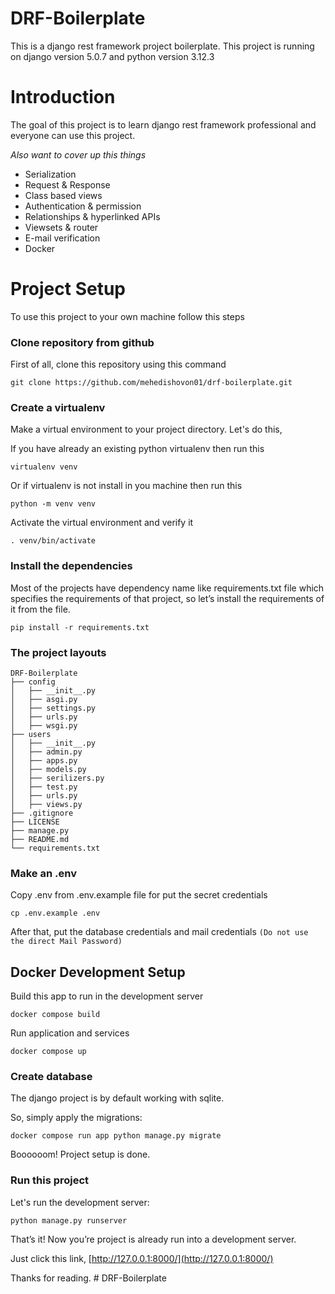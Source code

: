 # DRF-Boilerplate
This is a django rest framework project boilerplate.
This project is running on django version 5.0.7 and python version 3.12.3


# Introduction
The goal of this project is to learn django rest framework professional and everyone can use this project.

_Also want to cover up this things_
* Serialization
* Request & Response
* Class based views
* Authentication & permission
* Relationships & hyperlinked APIs
* Viewsets & router
* E-mail verification
* Docker


# Project Setup

To use this project to your own machine follow this steps

### Clone repository from github

First of all, clone this repository using this command

    git clone https://github.com/mehedishovon01/drf-boilerplate.git

### Create a virtualenv

Make a virtual environment to your project directory. Let's do this,

If you have already an existing python virtualenv then run this

    virtualenv venv

Or if virtualenv is not install in you machine then run this

    python -m venv venv
    
Activate the virtual environment and verify it

    . venv/bin/activate

### Install the dependencies

Most of the projects have dependency name like requirements.txt file which specifies the requirements of that project, so let’s install the requirements of it from the file.

    pip install -r requirements.txt

### The project layouts

```
DRF-Boilerplate
├── config
│   ├── __init__.py
│   ├── asgi.py
│   ├── settings.py
│   ├── urls.py
│   ├── wsgi.py
├── users
│   ├── __init__.py
│   ├── admin.py
│   ├── apps.py
│   ├── models.py
│   ├── serilizers.py
│   ├── test.py
│   ├── urls.py
│   ├── views.py
├── .gitignore
├── LICENSE
├── manage.py
├── README.md
└── requirements.txt
```

### Make an .env

Copy .env from .env.example file for put the secret credentials

    cp .env.example .env

After that, put the database credentials and mail credentials `(Do not use the direct Mail Password)`


## Docker Development Setup
Build this app to run in the development server
 
    docker compose build
 
Run application and services
 
    docker compose up
 

### Create database

The django project is by default working with sqlite.

So, simply apply the migrations:
 
    docker compose run app python manage.py migrate


Boooooom! Project setup is done.

### Run this project

Let's run the development server:

    python manage.py runserver

That’s it! Now you’re project is already run into a development server. 

Just click this link, [http://127.0.0.1:8000/](http://127.0.0.1:8000/)

Thanks for reading. # DRF-Boilerplate
